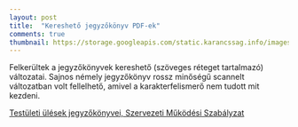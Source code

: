 ```yaml
---
layout: post
title:  "Kereshető jegyzőkönyv PDF-ek"
comments: true
thumbnail: https://storage.googleapis.com/static.karancssag.info/images/og/flud-lens-2-1461127.jpg
---
```


Felkerültek a jegyzőkönyvek kereshető (szöveges réteget tartalmazó) változatai.
Sajnos némely jegyzőkönyv rossz minőségű scannelt változatban volt fellelhető, amivel a karakterfelismerő nem tudott mit kezdeni.

[Testületi ülések jegyzőkönyvei, Szervezeti Működési Szabályzat][1]

[1]:/download/jegyzokonyvek
